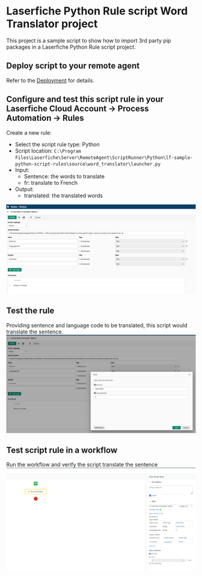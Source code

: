 # Laserfiche Python Rule script Word Translator project

This project is a sample script to show how to import 3rd party pip packages in a Laserfiche Python Rule script project.

## Deploy script to your remote agent
 Refer to the [Deployment](../../README.md#deployment) for details.

## Configure and test this script rule in your Laserfiche Cloud Account -> Process Automation -> Rules

Create a new rule:

- Select the script rule type: Python
- Script location: `C:\Program Files\Laserfiche\Server\RemoteAgent\ScriptRunner\Python\lf-sample-python-script-rules\source\word_translator\launcher.py`
- Input:
    - Sentence: the words to translate
    - fr: translate to French
- Output:
    - translated: the translated words

![Script Rule Configuration](script-rule-configuration.png)

## Test the rule

Providing sentence and language code to be translated, this script would translate the sentence. 
![Script Test Inputs](script-test-inputs.png)

## Test script rule in a workflow

Run the workflow and verify the script translate the sentence
![Workflow Script Rule Sample](workflow-script-rule-sample.png)
